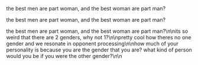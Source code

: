 the best men are part woman, and the best woman are part man?

the best men are part woman, and the best woman are part man?

the best men are part woman, and the best woman are part man?\n\nits so weird that there are 2 genders, why not 1?\n\npretty cool how theres no one gender and we resonate in opponent processing\n\nhow much of your personality is because you are the gender that you are? what kind of person would you be if you were the other gender?\n\n